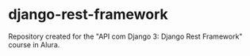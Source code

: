 # django-rest-framework
Repository created for the "API com Django 3: Django Rest Framework" course in Alura.

